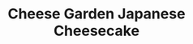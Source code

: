 ---
title: "Cheese Garden Japanese Cheesecake"
url: /scarborough/cheese-garden-japanese-cheesecake/
shop: Bäckerei
---